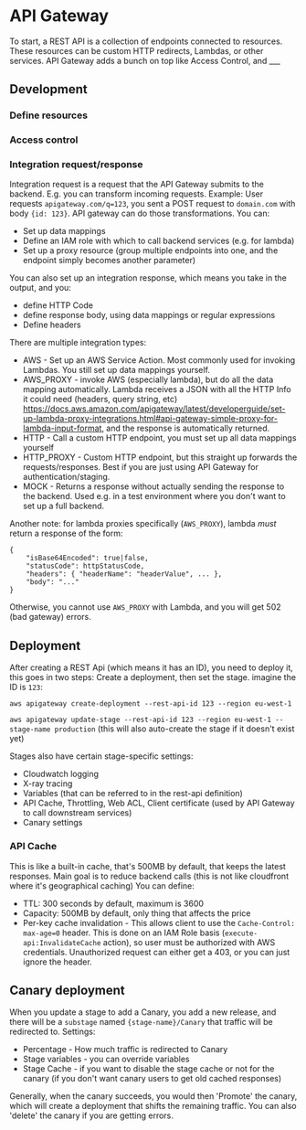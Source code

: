 # API Gateway

To start, a REST API is a collection of endpoints connected to resources. These resources can be custom HTTP redirects, Lambdas, or other services. API Gateway adds a bunch on top like Access Control, and ___

## Development

### Define resources

### Access control

### Integration request/response

Integration request is a request that the API Gateway submits to the backend. E.g. you can transform incoming requests. Example: User requests `apigateway.com/q=123`, you sent a POST request to `domain.com` with body `{id: 123}`. API gateway can do those transformations. You can:

- Set up data mappings
- Define an IAM role with which to call backend services (e.g. for lambda)
- Set up a proxy resource (group multiple endpoints into one, and the endpoint simply becomes another parameter)

You can also set up an integration response, which means you take in the output, and you:
- define HTTP Code
- define response body, using data mappings or regular expressions
- Define headers

There are multiple integration types:

- AWS - Set up an AWS Service Action. Most commonly used for invoking Lambdas. You still set up data mappings yourself.
- AWS_PROXY - invoke AWS (especially lambda), but do all the data mapping automatically. Lambda receives a JSON with all the HTTP Info it could need (headers, query string, etc) <https://docs.aws.amazon.com/apigateway/latest/developerguide/set-up-lambda-proxy-integrations.html#api-gateway-simple-proxy-for-lambda-input-format>, and the response is automatically returned.
- HTTP - Call a custom HTTP endpoint, you must set up all data mappings yourself
- HTTP_PROXY - Custom HTTP endpoint, but this straight up forwards the requests/responses. Best if you are just using API Gateway for authentication/staging.
- MOCK - Returns a response without actually sending the response to the backend. Used e.g. in a test environment where you don't want to set up a full backend.

Another note: for lambda proxies specifically (`AWS_PROXY`), lambda *must* return a response of the form:

```
{
    "isBase64Encoded": true|false,
    "statusCode": httpStatusCode,
    "headers": { "headerName": "headerValue", ... },
    "body": "..."
}
```

Otherwise, you cannot use `AWS_PROXY` with Lambda, and you will get 502 (bad gateway) errors.

## Deployment

After creating a REST Api (which means it has an ID), you need to deploy it, this goes in two steps: Create a deployment, then set the stage. imagine the ID is `123`:

`aws apigateway create-deployment --rest-api-id 123 --region eu-west-1`

`aws apigateway update-stage --rest-api-id 123 --region eu-west-1 --stage-name production` (this will also auto-create the stage if it doesn't exist yet)

Stages also have certain stage-specific settings:
- Cloudwatch logging
- X-ray tracing
- Variables (that can be referred to in the rest-api definition)
- API Cache, Throttling, Web ACL, Client certificate (used by API Gateway to call downstream services)
- Canary settings

### API Cache

This is like a built-in cache, that's 500MB by default, that keeps the latest responses. Main goal is to reduce backend calls (this is not like cloudfront where it's geographical caching) You can define:

- TTL: 300 seconds by default, maximum is 3600
- Capacity: 500MB by default, only thing that affects the price
- Per-key cache invalidation - This allows client to use the `Cache-Control: max-age=0` header. This is done on an IAM Role basis (`execute-api:InvalidateCache` action), so user must be authorized with AWS credentials. Unauthorized request can either get a 403, or you can just ignore the header.

## Canary deployment

When you update a stage to add a Canary, you add a new release, and there will be a `substage` named `{stage-name}/Canary` that traffic will be redirected to. Settings:

- Percentage - How much traffic is redirected to Canary
- Stage variables - you can override variables
- Stage Cache - if you want to disable the stage cache or not for the canary (if you don't want canary users to get old cached responses)

Generally, when the canary succeeds, you would then 'Promote' the canary, which will create a deployment that shifts the remaining traffic. You can also 'delete' the canary if you are getting errors.